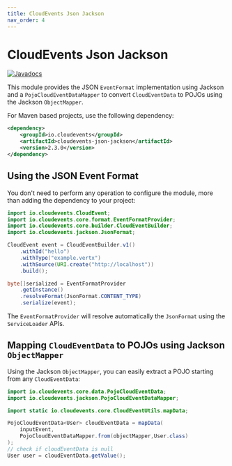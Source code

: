```yaml
---
title: CloudEvents Json Jackson
nav_order: 4
---
```


# CloudEvents Json Jackson

[![Javadocs](http://www.javadoc.io/badge/io.cloudevents/cloudevents-json-jackson.svg?color=green)](http://www.javadoc.io/doc/io.cloudevents/cloudevents-json-jackson)

This module provides the JSON `EventFormat` implementation using Jackson and a
`PojoCloudEventDataMapper` to convert `CloudEventData` to POJOs using the
Jackson `ObjectMapper`.

For Maven based projects, use the following dependency:

```xml
<dependency>
    <groupId>io.cloudevents</groupId>
    <artifactId>cloudevents-json-jackson</artifactId>
    <version>2.3.0</version>
</dependency>
```

## Using the JSON Event Format

You don't need to perform any operation to configure the module, more than
adding the dependency to your project:

```java
import io.cloudevents.CloudEvent;
import io.cloudevents.core.format.EventFormatProvider;
import io.cloudevents.core.builder.CloudEventBuilder;
import io.cloudevents.jackson.JsonFormat;

CloudEvent event = CloudEventBuilder.v1()
    .withId("hello")
    .withType("example.vertx")
    .withSource(URI.create("http://localhost"))
    .build();

byte[]serialized = EventFormatProvider
    .getInstance()
    .resolveFormat(JsonFormat.CONTENT_TYPE)
    .serialize(event);
```

The `EventFormatProvider` will resolve automatically the `JsonFormat` using the
`ServiceLoader` APIs.

## Mapping `CloudEventData` to POJOs using Jackson `ObjectMapper`

Using the Jackson `ObjectMapper`, you can easily extract a POJO starting from
any `CloudEventData`:

```java
import io.cloudevents.core.data.PojoCloudEventData;
import io.cloudevents.jackson.PojoCloudEventDataMapper;

import static io.cloudevents.core.CloudEventUtils.mapData;

PojoCloudEventData<User> cloudEventData = mapData(
    inputEvent,
    PojoCloudEventDataMapper.from(objectMapper,User.class)
);
// check if cloudEventData is null
User user = cloudEventData.getValue();
```
